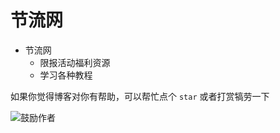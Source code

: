 # 节流网

- 节流网
  - 限报活动福利资源
  - 学习各种教程

如果你觉得博客对你有帮助，可以帮忙点个 `star` 或者打赏犒劳一下

![鼓励作者](/docs/public/sponsor/wechat-color.jpg)
